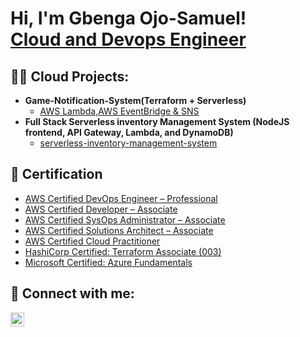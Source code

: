 <h1>Hi, I'm Gbenga Ojo-Samuel! <br/><a href="https://github.com/OjoOluwagbenga700">Cloud and Devops Engineer</a> </h1>

<h2>👨‍💻 Cloud  Projects:</h2>

- <b>Game-Notification-System(Terraform + Serverless)</b>
  - [AWS Lambda,AWS EventBridge & SNS](https://github.com/OjoOluwagbenga700/Game-Notification-System.git)
- <b>Full Stack Serverless inventory Management System (NodeJS frontend, API Gateway, Lambda, and DynamoDB)</b>
  - [serverless-inventory-management-system](https://github.com/OjoOluwagbenga700/serverless-inventory-management-system) 

<h2>📄 Certification</h2>

- [AWS Certified DevOps Engineer – Professional](https://www.credly.com/badges/0aec1dd3-7162-4227-8066-5aa8e35a000e/public_url)
- [AWS Certified Developer – Associate](https://www.credly.com/badges/ca2017f8-c753-43d4-abc2-5bfe8f592e83/public_url)
- [AWS Certified SysOps Administrator – Associate](https://www.credly.com/badges/e777c49e-f99a-4621-a7ae-4a55651ace71/public_url)
- [AWS Certified Solutions Architect – Associate](https://www.credly.com/badges/95281f78-ede8-4112-a348-d39a230320b2/public_url)
- [AWS Certified Cloud Practitioner](https://www.credly.com/badges/15355b2c-5edf-4be5-9c79-4e0192bc48b3/public_url)
- [HashiCorp Certified: Terraform Associate (003)](https://www.credly.com/badges/153987c8-6584-4d08-b415-8a671eaac1c5/public_url)
- [Microsoft Certified: Azure Fundamentals](https://www.credly.com/badges/12e98056-7593-4f5a-ba22-24025bb833c9/public_url)
  
<h2> 🤳 Connect with me:</h2>

[<img align="left" alt="JoshMadakor | LinkedIn" width="22px" src="https://cdn.jsdelivr.net/npm/simple-icons@v3/icons/linkedin.svg" />][linkedin]


[linkedin]: https://linkedin.com/in/samuel-ojo-oluwagbenga

<!--
**joshmadakr1/joshmadakor1** is a ✨ _special_ ✨ repository because its `README.md` (this file) appears on your GitHub profile.

Here are some ideas to get you started:

- 🔭 I’m currently working on ...
- 🌱 I’m currently learning ...
- 👯 I’m looking to collaborate on ...
- 🤔 I’m looking for help with ...
- 💬 Ask me about ...
- 📫 How to reach me: ...
- 😄 Pronouns: ...
- ⚡ Fun fact: ...
-->
